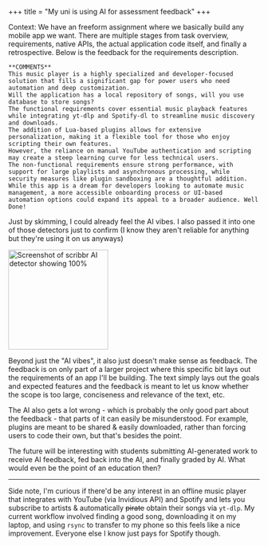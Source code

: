 +++
title = "My uni is using AI for assessment feedback"
+++

Context: We have an freeform assignment where we basically build any mobile app we want. There are multiple stages from task overview, requirements, native APIs, the actual application code itself, and finally a retrospective. Below is the feedback for the requirements description.

```
**COMMENTS**
This music player is a highly specialized and developer-focused solution that fills a significant gap for power users who need automation and deep customization. 
Will the application has a local repository of songs, will you use database to store songs?
The functional requirements cover essential music playback features while integrating yt-dlp and Spotify-dl to streamline music discovery and downloads. 
The addition of Lua-based plugins allows for extensive personalization, making it a flexible tool for those who enjoy scripting their own features. 
However, the reliance on manual YouTube authentication and scripting may create a steep learning curve for less technical users. 
The non-functional requirements ensure strong performance, with support for large playlists and asynchronous processing, while security measures like plugin sandboxing are a thoughtful addition. 
While this app is a dream for developers looking to automate music management, a more accessible onboarding process or UI-based automation options could expand its appeal to a broader audience. Well Done!
```

Just by skimming, I could already feel the AI vibes. I also passed it into one of those detectors just to confirm (I know they aren't reliable for anything but they're using it on us anyways)

<img src="https://r2.duti.dev/blog/images/ai-detect.png" alt="Screenshot of scribbr AI detector showing 100%" width="200"/>

Beyond just the "AI vibes", it also just doesn't make sense as feedback. The feedback is on only part of a larger project where this specific bit lays out the requirements of an app I'll be building. The text simply lays out the goals and expected features and the feedback is meant to let us know whether the scope is too large, conciseness and relevance of the text, etc.

The AI also gets a lot wrong - which is probably the only good part about the feedback - that parts of it can easily be misunderstood. For example, plugins are meant to be shared & easily downloaded, rather than forcing users to code their own, but that's besides the point.

The future will be interesting with students submitting AI-generated work to receive AI feedback, fed back into the AI, and finally graded by AI. What would even be the point of an education then?

<hr>

Side note, I'm curious if there'd be any interest in an offline music player that integrates with YouTube (via Invidious API) and Spotify and lets you subscribe to artists & automatically ~~pirate~~ obtain their songs via `yt-dlp`. My current workflow involved finding a good song, downloading it on my laptop, and using `rsync` to transfer to my phone so this feels like a nice improvement. Everyone else I know just pays for Spotify though.
